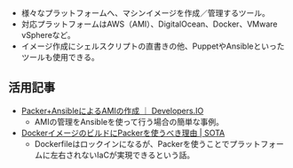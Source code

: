 * 様々なプラットフォームへ、マシンイメージを作成／管理するツール。
* 対応プラットフォームはAWS（AMI）、DigitalOcean、Docker、VMware vSphereなど。
* イメージ作成にシェルスクリプトの直書きの他、PuppetやAnsibleといったツールも使用できる。

活用記事
----

* [Packer+AnsibleによるAMIの作成 ｜ Developers.IO](http://dev.classmethod.jp/server-side/ansible/build_ami_with_packer_using_ansible/)
  * AMIの管理をAnsibleを使って行う場合の簡単な事例。
* [DockerイメージのビルドにPackerを使うべき理由 | SOTA](http://deeeet.com/writing/2014/03/03/why-building-docker-by-packer/)
  * Dockerfileはロックインになるが、Packerを使うことでプラットフォームに左右されないIaCが実現できるという話。